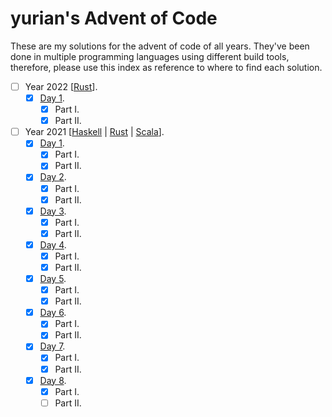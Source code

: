 # yurian's Advent of Code 

These are my solutions for the advent of code of all years. They've been done in multiple programming languages using different build tools, therefore, please use this index as reference to where to find each solution.

- [ ] Year 2022 [[Rust](rust/year22/)].
  - [x] [Day 1](rust/year22/day01/).
    - [x] Part I.
    - [x] Part II.
- [ ] Year 2021 [[Haskell](haskell/src/Year2021/) | [Rust](rust/year21/) | [Scala](scala/src/main/scala/dev/yurianx/year2021/)].
  - [x] [Day 1](scala/src/main/scala/dev/yurianx/year2021/Day01.scala).
    - [x] Part I.
    - [x] Part II.
  - [x] [Day 2](scala/src/main/scala/dev/yurianx/year2021/Day02.scala).
    - [x] Part I.
    - [x] Part II.
  - [x] [Day 3](scala/src/main/scala/dev/yurianx/year2021/Day03.scala).
    - [x] Part I.
    - [x] Part II.
  - [x] [Day 4](haskell/src/Year2021/Day04.hs).
    - [x] Part I.
    - [x] Part II.
  - [x] [Day 5](haskell/src/Year2021/Day05.hs).
    - [x] Part I.
    - [x] Part II.
  - [x] [Day 6](haskell/src/Year2021/Day06.hs).
    - [x] Part I.
    - [x] Part II.
  - [x] [Day 7](rust/year21/day07/).
    - [x] Part I.
    - [x] Part II.
  - [x] [Day 8](rust/year21/day08/).
    - [x] Part I.
    - [ ] Part II.